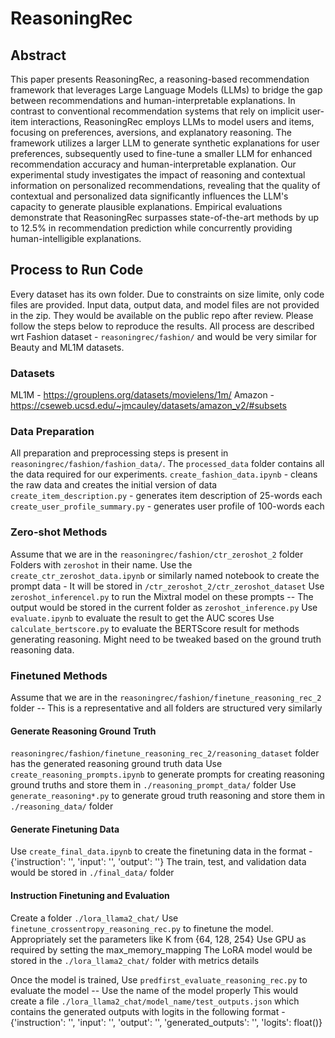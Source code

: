 # ReasoningRec

## Abstract
This paper presents ReasoningRec, a reasoning-based recommendation framework that leverages Large Language Models (LLMs) to bridge the gap between recommendations and human-interpretable explanations. In contrast to conventional recommendation systems that rely on implicit user-item interactions, ReasoningRec employs LLMs to model users and items, focusing on preferences, aversions, and explanatory reasoning. The framework utilizes a larger LLM to generate synthetic explanations for user preferences, subsequently used to fine-tune a smaller LLM for enhanced recommendation accuracy and human-interpretable explanation. Our experimental study investigates the impact of reasoning and contextual information on personalized recommendations, revealing that the quality of contextual and personalized data significantly influences the LLM's capacity to generate plausible explanations. Empirical evaluations demonstrate that ReasoningRec surpasses state-of-the-art methods by up to 12.5\% in recommendation prediction while concurrently providing human-intelligible explanations.

## Process to Run Code
Every dataset has its own folder. Due to constraints on size limite, only code files are provided. Input data, output data, and model files are not provided in the zip. They would be available on the public repo after review. Please follow the steps below to reproduce the results. All process are described wrt Fashion dataset - `reasoningrec/fashion/` and would be very similar for Beauty and ML1M datasets.
### Datasets
ML1M - https://grouplens.org/datasets/movielens/1m/
Amazon - https://cseweb.ucsd.edu/~jmcauley/datasets/amazon_v2/#subsets

### Data Preparation
All preparation and preprocessing steps is present in `reasoningrec/fashion/fashion_data/`. The `processed_data` folder contains all the data required for our experiments.
`create_fashion_data.ipynb` - cleans the raw data and creates the initial version of data
`create_item_description.py` - generates item description of 25-words each
`create_user_profile_summary.py` - generates user profile of 100-words each

### Zero-shot Methods
Assume that we are in the `reasoningrec/fashion/ctr_zeroshot_2` folder
Folders with `zeroshot` in their name.
Use the `create_ctr_zeroshot_data.ipynb` or similarly named notebook to create the prompt data - It will be stored in `/ctr_zeroshot_2/ctr_zeroshot_dataset`
Use `zeroshot_inferencel.py` to run the Mixtral model on these prompts -- The output would be stored in the current folder as `zeroshot_inference.py`
Use `evaluate.ipynb` to evaluate the result to get the AUC scores
Use `calculate_bertscore.py` to evaluate the BERTScore result for methods generating reasoning. Might need to be tweaked based on the ground truth reasoning data.

### Finetuned Methods
Assume that we are in the `reasoningrec/fashion/finetune_reasoning_rec_2` folder -- This is a representative and all folders are structured very similarly
#### Generate Reasoning Ground Truth
`reasoningrec/fashion/finetune_reasoning_rec_2/reasoning_dataset` folder has the generated reasoning ground truth data
Use `create_reasoning_prompts.ipynb` to generate prompts for creating reasoning ground truths and store them in `./reasoning_prompt_data/` folder
Use `generate_reasoning*.py` to generate groud truth reasoning and store them in `./reasoning_data/` folder
#### Generate Finetuning Data
Use `create_final_data.ipynb` to create the finetuning data in the format - {'instruction': '', 'input': '', 'output': ''}
The train, test, and validation data would be stored in `./final_data/` folder
#### Instruction Finetuning and Evaluation
Create a folder `./lora_llama2_chat/`
Use `finetune_crossentropy_reasoning_rec.py` to finetune the model. Appropriately set the parameters like K from {64, 128, 254}
Use GPU as required by setting the max_memory_mapping
The LoRA model would be stored in the `./lora_llama2_chat/` folder with metrics details

Once the model is trained,
Use `predfirst_evaluate_reasoning_rec.py` to evaluate the model -- Use the name of the model properly
This would create a file `./lora_llama2_chat/model_name/test_outputs.json` which contains the generated outputs with logits in the following format - {'instruction': '', 'input': '', 'output': '', 'generated_outputs': '', 'logits': float()}
